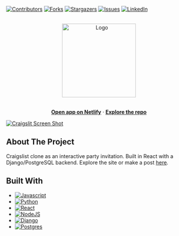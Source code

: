 <a name="readme-top"></a>

[![Contributors][contributors-shield]][contributors-url]
[![Forks][forks-shield]][forks-url]
[![Stargazers][stars-shield]][stars-url]
[![Issues][issues-shield]][issues-url]
[![LinkedIn][linkedin-shield]][linkedin-url]

<!-- PROJECT LOGO -->
<br />
<div align="center">
    <img src="public/craigslisticon.png" alt="Logo" width="200px">
  <p align="center">
    <br />
        <a href="https://craigslit.netlify.app"><strong>Open app on Netlify</strong></a> ·
        <a href="https://github.com/xehl/craigslit-frontend"><strong>Explore the repo</strong></a>
    <br />
  </p>
</div>

[![Craigslit Screen Shot][product-screenshot]](public/screen.png)

## About The Project

Craigslist clone as an interactive party invitation. Built in React with a Django/PostgreSQL backend. Explore the site or make a post [here](https://craigslit.netlify.app/).

## Built With

- [![Javascript][javascript]][javascript-url]
- [![Python][python]][python-url]
- [![React][react.js]][react-url]
- [![NodeJS][node.js]][node-url]
- [![Django][django]][django-url]
- [![Postgres][postgres]][postgres-url]

<!-- MARKDOWN LINKS & IMAGES -->

[contributors-shield]: https://img.shields.io/github/contributors/xehl/craigslit-frontend.svg?style=for-the-badge
[contributors-url]: https://github.com/xehl/craigslit-frontend/graphs/contributors
[forks-shield]: https://img.shields.io/github/forks/xehl/craigslit-frontend.svg?style=for-the-badge
[forks-url]: https://github.com/xehl/craigslit-frontend/network/members
[stars-shield]: https://img.shields.io/github/stars/xehl/craigslit-frontend.svg?style=for-the-badge
[stars-url]: https://github.com/xehl/craigslit-frontend/stargazers
[issues-shield]: https://img.shields.io/github/issues/xehl/craigslit-frontend.svg?style=for-the-badge
[issues-url]: https://github.com/xehl/craigslit-frontend/issues
[linkedin-shield]: https://img.shields.io/badge/-LinkedIn-black.svg?style=for-the-badge&logo=linkedin&colorB=555
[linkedin-url]: https://linkedin.com/in/eric-h-lee
[product-screenshot]: public/screen.png
[material-ui]: https://res.cloudinary.com/practicaldev/image/fetch/s--yayk2pWn--/c_limit%2Cf_auto%2Cfl_progressive%2Cq_auto%2Cw_880/https://img.shields.io/badge/Material--UI-0081CB%3Fstyle%3Dfor-the-badge%26logo%3Dmaterial-ui%26logoColor%3Dwhite
[material-ui-url]: https://mui.com/
[react.js]: https://img.shields.io/badge/React-20232A?style=for-the-badge&logo=react&logoColor=61DAFB
[react-url]: https://reactjs.org/
[javascript]: https://img.shields.io/badge/JavaScript-F7DF1E?style=for-the-badge&logo=javascript&logoColor=black
[javascript-url]: https://www.javascript.com/
[node.js]: https://img.shields.io/badge/Node.js-43853D?style=for-the-badge&logo=node.js&logoColor=white
[node-url]: https://nodejs.org/en/
[python]: https://img.shields.io/badge/Python-14354C?style=for-the-badge&logo=python&logoColor=white
[python-url]: https://www.python.org/
[django]: https://img.shields.io/badge/Django-092E20?style=for-the-badge&logo=django&logoColor=white
[django-url]: https://www.djangoproject.com/
[postgres]: https://img.shields.io/badge/PostgreSQL-316192?style=for-the-badge&logo=postgresql&logoColor=white
[postgres-url]: https://www.postgresql.org/
